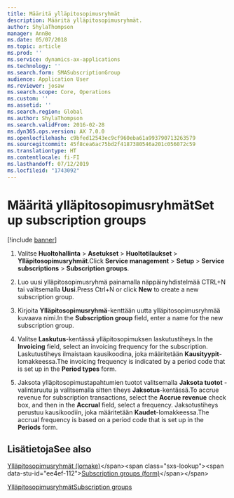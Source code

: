 ```yaml
---
title: Määritä ylläpitosopimusryhmät
description: Määritä ylläpitosopimusryhmät.
author: ShylaThompson
manager: AnnBe
ms.date: 05/07/2018
ms.topic: article
ms.prod: ''
ms.service: dynamics-ax-applications
ms.technology: ''
ms.search.form: SMASubscriptionGroup
audience: Application User
ms.reviewer: josaw
ms.search.scope: Core, Operations
ms.custom: ''
ms.assetid: ''
ms.search.region: Global
ms.author: ShylaThompson
ms.search.validFrom: 2016-02-28
ms.dyn365.ops.version: AX 7.0.0
ms.openlocfilehash: c9bfed12543ec9cf960eba61a993790713263579
ms.sourcegitcommit: 45f8cea6ac75bd2f4187380546a201c056072c59
ms.translationtype: HT
ms.contentlocale: fi-FI
ms.lasthandoff: 07/12/2019
ms.locfileid: "1743092"
---
```

# <a name="set-up-subscription-groups"></a><span data-ttu-id="ee4ef-103">Määritä ylläpitosopimusryhmät</span><span class="sxs-lookup"><span data-stu-id="ee4ef-103">Set up subscription groups</span></span> 

[!include [banner](../includes/banner.md)]


1.  <span data-ttu-id="ee4ef-104">Valitse **Huoltohallinta** \> **Asetukset** \> **Huoltotilaukset** \> **Ylläpitosopimusryhmät**.</span><span class="sxs-lookup"><span data-stu-id="ee4ef-104">Click **Service management** \> **Setup** \> **Service subscriptions** \> **Subscription groups**.</span></span>

2.  <span data-ttu-id="ee4ef-105">Luo uusi ylläpitosopimusryhmä painamalla näppäinyhdistelmää CTRL+N tai valitsemalla **Uusi**.</span><span class="sxs-lookup"><span data-stu-id="ee4ef-105">Press Ctrl+N or click **New** to create a new subscription group.</span></span>

3.  <span data-ttu-id="ee4ef-106">Kirjoita **Ylläpitosopimusryhmä**-kenttään uutta ylläpitosopimusryhmää kuvaava nimi.</span><span class="sxs-lookup"><span data-stu-id="ee4ef-106">In the **Subscription group** field, enter a name for the new subscription group.</span></span>

4.  <span data-ttu-id="ee4ef-107">Valitse **Laskutus**-kentässä ylläpitosopimuksen laskutustiheys.</span><span class="sxs-lookup"><span data-stu-id="ee4ef-107">In the **Invoicing** field, select an invoicing frequency for the subscription.</span></span> <span data-ttu-id="ee4ef-108">Laskutustiheys ilmaistaan kausikoodina, joka määritetään **Kausityypit**-lomakkeessa.</span><span class="sxs-lookup"><span data-stu-id="ee4ef-108">The invoicing frequency is indicated by a period code that is set up in the **Period types** form.</span></span>

5.  <span data-ttu-id="ee4ef-109">Jaksota ylläpitosopimustapahtumien tuotot valitsemalla **Jaksota tuotot** -valintaruutu ja valitsemalla sitten tiheys **Jaksotus**-kentässä.</span><span class="sxs-lookup"><span data-stu-id="ee4ef-109">To accrue revenue for subscription transactions, select the **Accrue revenue** check box, and then in the **Accrual** field, select a frequency.</span></span> <span data-ttu-id="ee4ef-110">Jaksotustiheys perustuu kausikoodiin, joka määritetään **Kaudet**-lomakkeessa.</span><span class="sxs-lookup"><span data-stu-id="ee4ef-110">The accrual frequency is based on a period code that is set up in the **Periods** form.</span></span>

## <a name="see-also"></a><span data-ttu-id="ee4ef-111">Lisätietoja</span><span class="sxs-lookup"><span data-stu-id="ee4ef-111">See also</span></span>

<span data-ttu-id="ee4ef-112">[Ylläpitosopimusryhmät (lomake)](https://technet.microsoft.com/library/aa553150\(v=ax.60\))</span><span class="sxs-lookup"><span data-stu-id="ee4ef-112">[Subscription groups (form)](https://technet.microsoft.com/library/aa553150\(v=ax.60\))</span></span>

[<span data-ttu-id="ee4ef-113">Ylläpitosopimusryhmät</span><span class="sxs-lookup"><span data-stu-id="ee4ef-113">Subscription groups</span></span>](subscription-groups.md)

  


